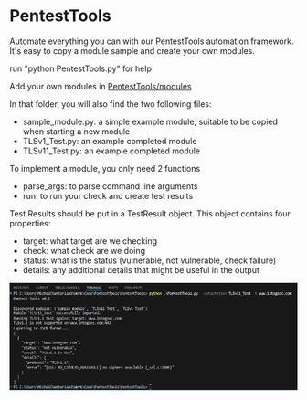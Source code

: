 # PentestTools

Automate everything you can with our PentestTools automation framework. It's easy to copy a module sample and create your own modules.

run "python PentestTools.py" for help

Add your own modules in [PentestTools/modules](https://github.com/integsec/PentestTools/tree/main/PentestTools/modules)

In that folder, you will also find the two following files:
- sample_module.py: a simple example module, suitable to be copied when starting a new module
- TLSv1_Test.py: an example completed module
- TLSv11_Test.py: an example completed module

To implement a module, you only need 2 functions
- parse_args: to parse command line arguments
- run: to run your check and create test results

Test Results should be put in a TestResult object. This object contains four properties:
- target: what target are we checking
- check: what check are we doing
- status: what is the status (vulnerable, not vulnerable, check failure)
- details: any additional details that might be useful in the output

![image](PT.PNG)